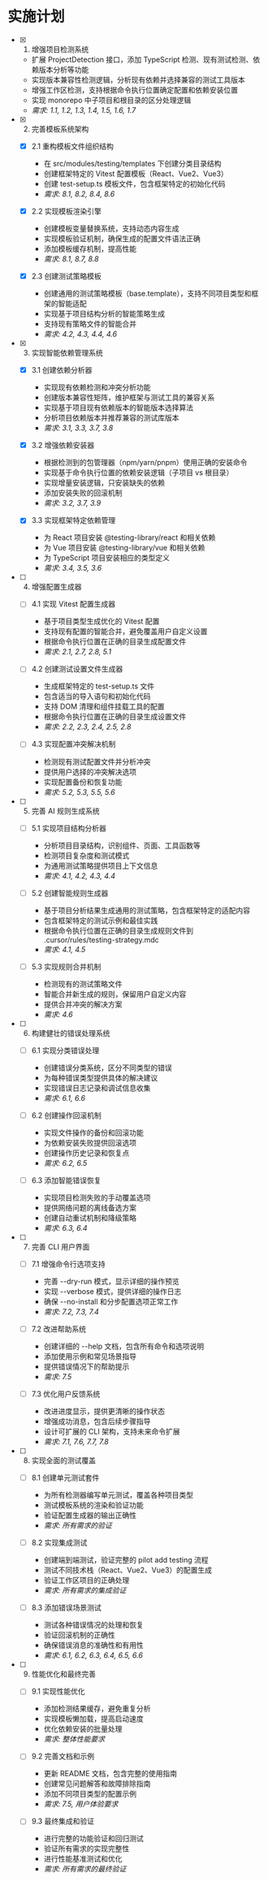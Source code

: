 # 实施计划

-   [x] 1. 增强项目检测系统

    -   扩展 ProjectDetection 接口，添加 TypeScript 检测、现有测试检测、依赖版本分析等功能
    -   实现版本兼容性检测逻辑，分析现有依赖并选择兼容的测试工具版本
    -   增强工作区检测，支持根据命令执行位置确定配置和依赖安装位置
    -   实现 monorepo 中子项目和根目录的区分处理逻辑
    -   _需求: 1.1, 1.2, 1.3, 1.4, 1.5, 1.6, 1.7_

-   [x] 2. 完善模板系统架构

    -   [x] 2.1 重构模板文件组织结构

        -   在 src/modules/testing/templates 下创建分类目录结构
        -   创建框架特定的 Vitest 配置模板（React、Vue2、Vue3）
        -   创建 test-setup.ts 模板文件，包含框架特定的初始化代码
        -   _需求: 8.1, 8.2, 8.4, 8.6_

    -   [x] 2.2 实现模板渲染引擎

        -   创建模板变量替换系统，支持动态内容生成
        -   实现模板验证机制，确保生成的配置文件语法正确
        -   添加模板缓存机制，提高性能
        -   _需求: 8.1, 8.7, 8.8_

    -   [x] 2.3 创建测试策略模板
        -   创建通用的测试策略模板（base.template），支持不同项目类型和框架的智能适配
        -   实现基于项目结构分析的智能策略生成
        -   支持现有策略文件的智能合并
        -   _需求: 4.2, 4.3, 4.4, 4.6_

-   [x] 3. 实现智能依赖管理系统

    -   [x] 3.1 创建依赖分析器

        -   实现现有依赖检测和冲突分析功能
        -   创建版本兼容性矩阵，维护框架与测试工具的兼容关系
        -   实现基于项目现有依赖版本的智能版本选择算法
        -   分析项目依赖版本并推荐兼容的测试库版本
        -   _需求: 3.1, 3.3, 3.7, 3.8_

    -   [x] 3.2 增强依赖安装器

        -   根据检测到的包管理器（npm/yarn/pnpm）使用正确的安装命令
        -   实现基于命令执行位置的依赖安装逻辑（子项目 vs 根目录）
        -   实现增量安装逻辑，只安装缺失的依赖
        -   添加安装失败的回滚机制
        -   _需求: 3.2, 3.7, 3.9_

    -   [x] 3.3 实现框架特定依赖管理
        -   为 React 项目安装 @testing-library/react 和相关依赖
        -   为 Vue 项目安装 @testing-library/vue 和相关依赖
        -   为 TypeScript 项目安装相应的类型定义
        -   _需求: 3.4, 3.5, 3.6_

-   [ ] 4. 增强配置生成器

    -   [ ] 4.1 实现 Vitest 配置生成器

        -   基于项目类型生成优化的 Vitest 配置
        -   支持现有配置的智能合并，避免覆盖用户自定义设置
        -   根据命令执行位置在正确的目录生成配置文件
        -   _需求: 2.1, 2.7, 2.8, 5.1_

    -   [ ] 4.2 创建测试设置文件生成器

        -   生成框架特定的 test-setup.ts 文件
        -   包含适当的导入语句和初始化代码
        -   支持 DOM 清理和组件挂载工具的配置
        -   根据命令执行位置在正确的目录生成设置文件
        -   _需求: 2.2, 2.3, 2.4, 2.5, 2.8_

    -   [ ] 4.3 实现配置冲突解决机制
        -   检测现有测试配置文件并分析冲突
        -   提供用户选择的冲突解决选项
        -   实现配置备份和恢复功能
        -   _需求: 5.2, 5.3, 5.5, 5.6_

-   [ ] 5. 完善 AI 规则生成系统

    -   [ ] 5.1 实现项目结构分析器

        -   分析项目目录结构，识别组件、页面、工具函数等
        -   检测项目复杂度和测试模式
        -   为通用测试策略提供项目上下文信息
        -   _需求: 4.1, 4.2, 4.3, 4.4_

    -   [ ] 5.2 创建智能规则生成器

        -   基于项目分析结果生成通用的测试策略，包含框架特定的适配内容
        -   包含框架特定的测试示例和最佳实践
        -   根据命令执行位置在正确的目录生成规则文件到 .cursor/rules/testing-strategy.mdc
        -   _需求: 4.1, 4.5_

    -   [ ] 5.3 实现规则合并机制
        -   检测现有的测试策略文件
        -   智能合并新生成的规则，保留用户自定义内容
        -   提供合并冲突的解决方案
        -   _需求: 4.6_

-   [ ] 6. 构建健壮的错误处理系统

    -   [ ] 6.1 实现分类错误处理

        -   创建错误分类系统，区分不同类型的错误
        -   为每种错误类型提供具体的解决建议
        -   实现错误日志记录和调试信息收集
        -   _需求: 6.1, 6.6_

    -   [ ] 6.2 创建操作回滚机制

        -   实现文件操作的备份和回滚功能
        -   为依赖安装失败提供回滚选项
        -   创建操作历史记录和恢复点
        -   _需求: 6.2, 6.5_

    -   [ ] 6.3 添加智能错误恢复
        -   实现项目检测失败的手动覆盖选项
        -   提供网络问题的离线备选方案
        -   创建自动重试机制和降级策略
        -   _需求: 6.3, 6.4_

-   [ ] 7. 完善 CLI 用户界面

    -   [ ] 7.1 增强命令行选项支持

        -   完善 --dry-run 模式，显示详细的操作预览
        -   实现 --verbose 模式，提供详细的操作日志
        -   确保 --no-install 和分步配置选项正常工作
        -   _需求: 7.2, 7.3, 7.4_

    -   [ ] 7.2 改进帮助系统

        -   创建详细的 --help 文档，包含所有命令和选项说明
        -   添加使用示例和常见场景指导
        -   提供错误情况下的帮助提示
        -   _需求: 7.5_

    -   [ ] 7.3 优化用户反馈系统
        -   改进进度显示，提供更清晰的操作状态
        -   增强成功消息，包含后续步骤指导
        -   设计可扩展的 CLI 架构，支持未来命令扩展
        -   _需求: 7.1, 7.6, 7.7, 7.8_

-   [ ] 8. 实现全面的测试覆盖

    -   [ ] 8.1 创建单元测试套件

        -   为所有检测器编写单元测试，覆盖各种项目类型
        -   测试模板系统的渲染和验证功能
        -   验证配置生成器的输出正确性
        -   _需求: 所有需求的验证_

    -   [ ] 8.2 实现集成测试

        -   创建端到端测试，验证完整的 pilot add testing 流程
        -   测试不同技术栈（React、Vue2、Vue3）的配置生成
        -   验证工作区项目的正确处理
        -   _需求: 所有需求的集成验证_

    -   [ ] 8.3 添加错误场景测试
        -   测试各种错误情况的处理和恢复
        -   验证回滚机制的正确性
        -   确保错误消息的准确性和有用性
        -   _需求: 6.1, 6.2, 6.3, 6.4, 6.5, 6.6_

-   [ ] 9. 性能优化和最终完善

    -   [ ] 9.1 实现性能优化

        -   添加检测结果缓存，避免重复分析
        -   实现模板懒加载，提高启动速度
        -   优化依赖安装的批量处理
        -   _需求: 整体性能要求_

    -   [ ] 9.2 完善文档和示例

        -   更新 README 文档，包含完整的使用指南
        -   创建常见问题解答和故障排除指南
        -   添加不同项目类型的配置示例
        -   _需求: 7.5, 用户体验要求_

    -   [ ] 9.3 最终集成和验证
        -   进行完整的功能验证和回归测试
        -   验证所有需求的实现完整性
        -   进行性能基准测试和优化
        -   _需求: 所有需求的最终验证_
